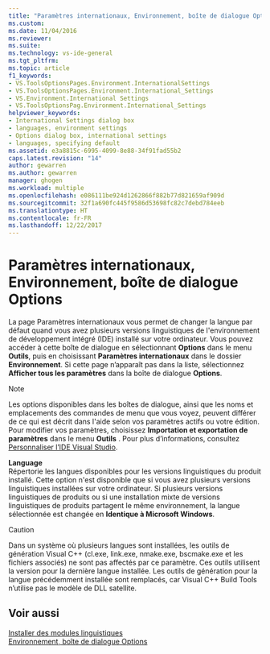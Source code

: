 ```yaml
---
title: "Paramètres internationaux, Environnement, boîte de dialogue Options | Microsoft Docs"
ms.custom: 
ms.date: 11/04/2016
ms.reviewer: 
ms.suite: 
ms.technology: vs-ide-general
ms.tgt_pltfrm: 
ms.topic: article
f1_keywords:
- VS.ToolsOptionsPages.Environment.InternationalSettings
- VS.ToolsOptionsPages.Environment.International_Settings
- VS.Environment.International Settings
- VS.ToolsOptionsPag.Environment.International_Settings
helpviewer_keywords:
- International Settings dialog box
- languages, environment settings
- Options dialog box, international settings
- languages, specifying default
ms.assetid: e3a8815c-6995-4099-8e88-34f91fad55b2
caps.latest.revision: "14"
author: gewarren
ms.author: gewarren
manager: ghogen
ms.workload: multiple
ms.openlocfilehash: e086111be924d1262866f882b77d821659af909d
ms.sourcegitcommit: 32f1a690fc445f9586d53698fc82c7debd784eeb
ms.translationtype: HT
ms.contentlocale: fr-FR
ms.lasthandoff: 12/22/2017
---
```

# <a name="international-settings-environment-options-dialog-box"></a>Paramètres internationaux, Environnement, boîte de dialogue Options
La page Paramètres internationaux vous permet de changer la langue par défaut quand vous avez plusieurs versions linguistiques de l'environnement de développement intégré (IDE) installé sur votre ordinateur. Vous pouvez accéder à cette boîte de dialogue en sélectionnant **Options** dans le menu **Outils**, puis en choisissant **Paramètres internationaux** dans le dossier **Environnement**. Si cette page n’apparaît pas dans la liste, sélectionnez **Afficher tous les paramètres** dans la boîte de dialogue **Options**.  
  
> [!NOTE]
>  Les options disponibles dans les boîtes de dialogue, ainsi que les noms et emplacements des commandes de menu que vous voyez, peuvent différer de ce qui est décrit dans l'aide selon vos paramètres actifs ou votre édition. Pour modifier vos paramètres, choisissez **Importation et exportation de paramètres** dans le menu **Outils** . Pour plus d’informations, consultez [Personnaliser l’IDE Visual Studio](../../ide/personalizing-the-visual-studio-ide.md).  
  
 **Language**  
 Répertorie les langues disponibles pour les versions linguistiques du produit installé. Cette option n'est disponible que si vous avez plusieurs versions linguistiques installées sur votre ordinateur. Si plusieurs versions linguistiques de produits ou si une installation mixte de versions linguistiques de produits partagent le même environnement, la langue sélectionnée est changée en **Identique à Microsoft Windows**.  
  
> [!CAUTION]
>  Dans un système où plusieurs langues sont installées, les outils de génération Visual C++ (cl.exe, link.exe, nmake.exe, bscmake.exe et les fichiers associés) ne sont pas affectés par ce paramètre. Ces outils utilisent la version pour la dernière langue installée. Les outils de génération pour la langue précédemment installée sont remplacés, car Visual C++ Build Tools n’utilise pas le modèle de DLL satellite.  
  
## <a name="see-also"></a>Voir aussi  
 [Installer des modules linguistiques](../../install/install-visual-studio.md#step-6---install-language-packs-optional)   
 [Environnement, boîte de dialogue Options](../../ide/reference/environment-options-dialog-box.md)
